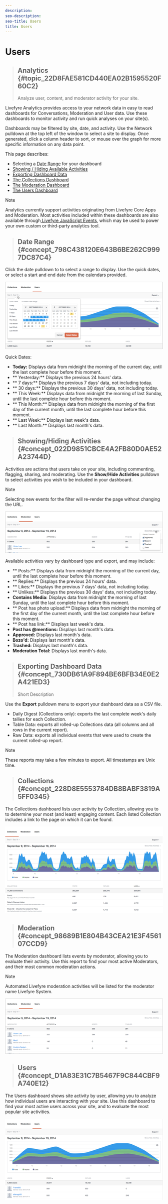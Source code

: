 ```yaml
---
description: 
seo-description: 
seo-title: Users
title: Users
---
```


# Users


>## Analytics {#topic_22D8FAE581CD440EA02B1595520F60C2}
>Analyze user, content, and moderator activity for your site.

Livefyre Analytics provides access to your network data in easy to read dashboards for Conversations, Moderation and User data. Use these dashboards to monitor activity and run quick analyses on your site(s).

Dashboards may be filtered by site, date, and activity. Use the Network pulldown at the top left of the window to select a site to display. Once generated, click a column header to sort, or mouse over the graph for more specific information on any data point.

This page describes:


* Selecting a [ Date Range](https://answers.livefyre.com/livefyre-studio-version-1/studio/analytics/#DateRange) for your dashboard
* [ Showing / Hiding Available Activities](https://answers.livefyre.com/livefyre-studio-version-1/studio/analytics/#ShowHideActivities)
* [ Exporting Dashboard Data](https://answers.livefyre.com/livefyre-studio-version-1/studio/analytics/#ExportDashboardData)
* [ The Collections Dashboard](https://answers.livefyre.com/livefyre-studio-version-1/studio/analytics/#CollectionsDashboard)
* [ The Moderation Dashboard](https://answers.livefyre.com/livefyre-studio-version-1/studio/analytics/#ModerationDashboard)
* [ The Users Dashboard](https://answers.livefyre.com/livefyre-studio-version-1/studio/analytics/#UsersDashboard)


>[!NOTE]
>
>Analytics currently support activities originating from Livefyre Core Apps and Moderation. Most activities included within these dashboards are also available through[ Livefyre JavaScript Events](https://answers.livefyre.com/developers/reference/app-customizations/javascript-events/), which may be used to power your own custom or third-party analytics tool.


>## Date Range {#concept_798C438120E643B6BE262C9997DC87C4}

Click the date pulldown to to select a range to display. Use the quick dates, or select a start and end date from the calendars provided.

![](images/analytics-date-range.png)

Quick Dates:


* **Today:** Displays data from midnight the morning of the current day, until the last complete hour before this moment.
* ** Yesterday:** Displays the previous 24 hours' data.
* ** 7 days:** Displays the previous 7 days' data, not including today.
* ** 30 days:** Displays the previous 30 days' data, not including today.
* ** This Week:** Displays data from midnight the morning of last Sunday, until the last complete hour before this moment.
* ** This Month:** Displays data from midnight the morning of the first day of the current month, until the last complete hour before this moment.
* ** Last Week:** Displays last week's data.
* ** Last Month:** Displays last month's data.


>## Showing/Hiding Activities {#concept_022D9851CBCE4A2FB80D0AE52A23744D}

Activities are actions that users take on your site, including commenting, flagging, sharing, and moderating. Use the **Show/Hide Activities** pulldown to select activities you wish to be included in your dashboard.


>[!NOTE]
>
>Selecting new events for the filter will re-render the page without changing the URL.

![](images/analytics-show-hide-activities.png)

Available activities vary by dashboard type and export, and may include:


* ** Posts:** Displays data from midnight the morning of the current day, until the last complete hour before this moment.
* ** Replies:** Displays the previous 24 hours' data.
* ** Likes:** Displays the previous 7 days' data, not including today.
* ** Unlikes:** Displays the previous 30 days' data, not including today.
* **Contains Media:** Displays data from midnight the morning of last Sunday, until the last complete hour before this moment.
* ** Post has photo upload:** Displays data from midnight the morning of the first day of the current month, until the last complete hour before this moment.
* ** Post has link:** Displays last week's data.
* **Post has @mentions:** Displays last month's data.
* **Approved:** Displays last month's data.
* **Bozo'd:** Displays last month's data.
* **Trashed:** Displays last month's data.
* **Moderation Total:** Displays last month's data.


>## Exporting Dashboard Data {#concept_730DB61A9F894BE6BFB34E0E2A421ED3}
>Short Description

Use the **Export** pulldown menu to export your dashboard data as a CSV file.


* Daily Digest (Collections only): exports the last complete week's daily tallies for each Collection.
* Table Data: exports all rolled-up Collections data (all columns and all rows in the current report).
* Raw Data: exports all individual events that were used to create the current rolled-up report.


>[!NOTE]
>
>These reports may take a few minutes to export. All timestamps are Unix time.


>## Collections {#concept_228D8E5553784DB8BABF3819A5FF0345}

The Collections dashboard lists user activity by Collection, allowing you to to determine your most (and least) engaging content. Each listed Collection includes a link to the page on which it can be found.

![](images/analytics-collections.png)


>## Moderation {#concept_98689B1E804B43CEA21E3F456107CCD9}

The Moderation dashboard lists events by moderator, allowing you to evaluate their activity. Use this report to find your most active Moderators, and their most common moderation actions.


>[!NOTE]
>
>Automated Livefyre moderation activities will be listed for the moderator name Livefyre System.

![](images/analytics-moderation.png)


>## Users {#concept_D1A83E31C7B5467F9C844CBF9A740E12}

The Users dashboard shows site activity by user, allowing you to analyze how individual users are interacting with your site. Use this dashboard to find your most active users across your site, and to evaluate the most popular site activities.

![](images/analytics-users.png)

